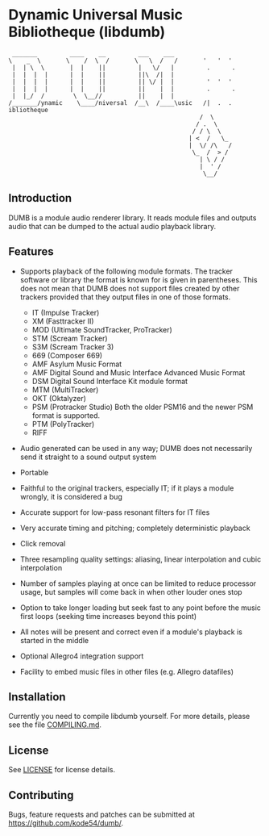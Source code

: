 # Dynamic Universal Music Bibliotheque (libdumb)

     _______         ____    __         ___    ___
    \    _  \       \    /  \  /       \   \  /   /       '   '  '
     |  | \  \       |  |    ||         |   \/   |         .      .
     |  |  |  |      |  |    ||         ||\  /|  |
     |  |  |  |      |  |    ||         || \/ |  |         '  '  '
     |  |  |  |      |  |    ||         ||    |  |         .      .
     |  |_/  /        \  \__//          ||    |  |
    /_______/ynamic    \____/niversal  /__\  /____\usic   /|  .  . ibliotheque
                                                         /  \
                                                        / .  \
                                                       / / \  \
                                                      | <  /   \_
                                                      |  \/ /\   /
                                                       \_  /  > /
                                                         | \ / /
                                                         |  ' /
                                                          \__/



## Introduction

DUMB is a module audio renderer library. It reads module files and
outputs audio that can be dumped to the actual audio playback library.

## Features

- Supports playback of the following module formats. The tracker software or
  library the format is known for is given in parentheses. This does not mean
  that DUMB does not support files created by other trackers provided that they
  output files in one of those formats.

   * IT (Impulse Tracker)
   * XM (Fasttracker II)
   * MOD (Ultimate SoundTracker, ProTracker)
   * STM (Scream Tracker)
   * S3M (Scream Tracker 3)
   * 669 (Composer 669)
   * AMF Asylum Music Format
   * AMF Digital Sound and Music Interface Advanced Music Format
   * DSM Digital Sound Interface Kit module format
   * MTM (MultiTracker)
   * OKT (Oktalyzer)
   * PSM (Protracker Studio)
     Both the older PSM16 and the newer PSM format is supported.
   * PTM (PolyTracker)
   * RIFF

- Audio generated can be used in any way; DUMB does not necessarily send it
  straight to a sound output system

- Portable

- Faithful to the original trackers, especially IT; if it plays a module
  wrongly, it is considered a bug

- Accurate support for low-pass resonant filters for IT files

- Very accurate timing and pitching; completely deterministic playback

- Click removal

- Three resampling quality settings: aliasing, linear interpolation and cubic
  interpolation

- Number of samples playing at once can be limited to reduce processor usage,
  but samples will come back in when other louder ones stop

- Option to take longer loading but seek fast to any point before the music
  first loops (seeking time increases beyond this point)

- All notes will be present and correct even if a module's playback is started
  in the middle

- Optional Allegro4 integration support

- Facility to embed music files in other files (e.g. Allegro datafiles)


## Installation

Currently you need to compile libdumb yourself. For more details, please see
the file [COMPILING.md](COMPILING.md).

## License

See [LICENSE](LICENSE) for license details.

## Contributing

Bugs, feature requests and patches can be submitted at https://github.com/kode54/dumb/.
